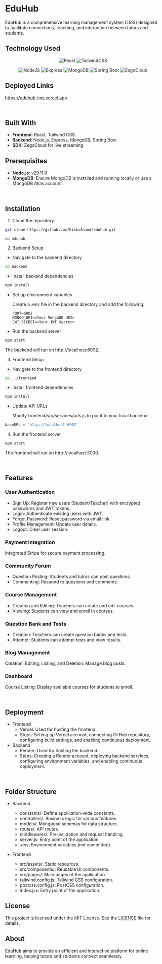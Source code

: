 # EduHub

EduHub is a comprehensive learning management system (LMS) designed to facilitate connections, teaching, and interaction between tutors and students.

## Technology Used

<p align="center">
  <img src="https://img.shields.io/badge/React-20232A?style=for-the-badge&logo=react&logoColor=61DAFB" alt="React" />
  <img src="https://img.shields.io/badge/TailwindCSS-38B2AC?style=for-the-badge&logo=tailwind-css&logoColor=white" alt="TailwindCSS" />
</p>
<p align="center">
  <img src="https://img.shields.io/badge/Node.js-339933?style=for-the-badge&logo=nodedotjs&logoColor=white" alt="NodeJS" />
  <img src="https://img.shields.io/badge/Express-000000?style=for-the-badge&logo=express&logoColor=white" alt="Express" />
  <img src="https://img.shields.io/badge/MongoDB-47A248?style=for-the-badge&logo=mongodb&logoColor=white" alt="MongoDB" />
  <img src="https://img.shields.io/badge/SpringBoot-6DB33F?style=for-the-badge&logo=springboot&logoColor=white" alt="Spring Boot" />
  <img src="https://img.shields.io/badge/ZegoCloud-5C9DFF?style=for-the-badge&logo=zegocloud&logoColor=white" alt="ZegoCloud" />
</p>

## Deployed Links
https://eduhub-lms.vercel.app

<br>

## Built With
- **Frontend**: React, Tailwind CSS
- **Backend**: Node.js, Express, MongoDB, Spring Boot
- **SDK**: ZegoCloud for live streaming


## Prerequisites
- **Node.js**: v20.11.0
- **MongoDB**: Ensure MongoDB is installed and running locally or use a MongoDB Atlas account

<br> 

## Installation

1. Clone the repository
```bash
git clone https://github.com/DishaAnand/eduhub.git
```

```
cd eduhub
```

2. Backend Setup
- Navigate to the backend directory

```bash
cd backend
```

- Install backend dependencies

```bash
npm install
```

- Set up environment variables

  Create a .env file in the backend directory and add the following:
  ```
  PORT=6002
  MONGO_URI=<Your MongoDB URI>
  JWT_SECRET=<Your JWT Secret>
  ```

- Run the backend server
```bash
npm start
```
The backend will run on http://localhost:6002.

3. Frontend Setup
- Navigate to the frontend directory
```bash
cd ../frontend
```

- Install frontend dependencies

```bash
npm install
```

- Update API URLs

  Modify frontend/src/services/urls.js to point to your local backend:
```javascript
baseURL = 'http://localhost:6002'
```

4. Run the frontend server

```bash
npm start
```

The frontend will run on http://localhost:3000.

<br>

## Features

### User Authentication
- Sign Up: Register new users (Student/Teacher) with encrypted passwords and JWT tokens.
- Login: Authenticate existing users with JWT.
- Forgot Password: Reset password via email link.
- Profile Management: Update user details.
- Logout: Clear user session.

### Payment Integration
Integrated Stripe for secure payment processing.

### Community Forum
- Question Posting: Students and tutors can post questions.
- Commenting: Respond to questions and comments.

### Course Management
- Creation and Editing: Teachers can create and edit courses.
- Viewing: Students can view and enroll in courses.

### Question Bank and Tests
- Creation: Teachers can create question banks and tests.
- Attempt: Students can attempt tests and view results.

### Blog Management
Creation, Editing, Listing, and Deletion: Manage blog posts.

### Dashboard
Course Listing: Display available courses for students to enroll.

<br> 

## Deployment

- Frontend
  - Vercel: Used for hosting the frontend.
  - Steps: Setting up Vercel account, connecting GitHub repository, configuring build settings, and enabling continuous deployment.
- Backend
  - Render: Used for hosting the backend.
  - Steps: Creating a Render account, deploying backend services, configuring environment variables, and enabling continuous deployment.

<br> 

## Folder Structure

- Backend
  - constants/: Define application-wide constants.
  - controllers/: Business logic for various features.
  - models/: Mongoose schemas for data structure.
  - routes/: API routes.
  - middlewares/: Pre-validation and request handling.
  - server.js: Entry point of the application.
  - .env: Environment variables (not committed).
  
- Frontend
  - src/assets/: Static resources.
  - src/components/: Reusable UI components.
  - src/pages/: Main pages of the application.
  - tailwind.config.js: Tailwind CSS configuration.
  - postcss.config.js: PostCSS configuration.
  - index.jsx: Entry point of the application.


## License

This project is licensed under the MIT License. See the [LICENSE](https://github.com/DishaAnand/eduhub/blob/main/LICENSE) file for details.

## About

EduHub aims to provide an efficient and interactive platform for online learning, helping tutors and students connect seamlessly.

